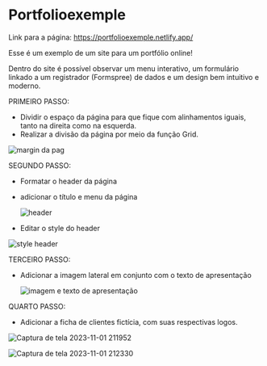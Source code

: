 # Portfolioexemple


Link para a página: https://portfolioexemple.netlify.app/

Esse é um exemplo de um site para um portfólio online!

Dentro do site é possível observar um menu interativo, um formulário linkado a um registrador (Formspree) de dados e um design bem intuitivo e moderno.

PRIMEIRO PASSO:

- Dividir o espaço da página para que fique com alinhamentos iguais, tanto na direita como na esquerda.
- Realizar a divisão da página por meio da função Grid.

 ![margin da pag](https://github.com/davimarinho01/Portfolioexemple/assets/148814974/f0a4e22d-6f39-41a5-adb8-b796c9772691)

SEGUNDO PASSO: 

- Formatar o header da página
- adicionar o título e menu da página

  ![header](https://github.com/davimarinho01/Portfolioexemple/assets/148814974/ef6c5d08-19e1-4e23-a7bf-081efbc856b1)

- Editar o style do header

 ![style header](https://github.com/davimarinho01/Portfolioexemple/assets/148814974/afcf252e-1d26-472b-a52b-fbed22f2f339)

TERCEIRO PASSO:

- Adicionar a imagem lateral em conjunto com o texto de apresentação


  ![imagem e texto de apresentação ](https://github.com/davimarinho01/Portfolioexemple/assets/148814974/2dad8828-885b-41a2-b6f3-a035882e7748)


QUARTO PASSO:

- Adicionar a ficha de clientes fictícia, com suas respectivas logos.

![Captura de tela 2023-11-01 211952](https://github.com/davimarinho01/Portfolioexemple/assets/148814974/92efbfdf-7414-431c-a6e6-e41180bdf266)


![Captura de tela 2023-11-01 212330](https://github.com/davimarinho01/Portfolioexemple/assets/148814974/d96508c0-256e-4bdd-a37f-47f2d00c31fe)


